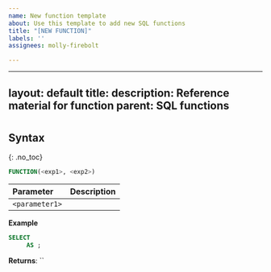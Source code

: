 ```yaml
---
name: New function template
about: Use this template to add new SQL functions
title: "[NEW FUNCTION]"
labels: ''
assignees: molly-firebolt

---
```


---
layout: default
title: <FUNCTION>
description: Reference material for <FUNCTION> function
parent: SQL functions
---

# <FUNCTION>
<What the function does>

## Syntax
{: .no_toc}

```sql
FUNCTION(<exp1>, <exp2>)
```

| Parameter | Description |
| :-------- | :---------- |
| `<parameter1>` | <description of parameter> |

**Example**

```sql
SELECT
	 AS ;
```

**Returns**: ``
